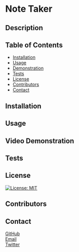 # Note Taker

## Description


## Table of Contents

- [Installation](#installation)
- [Usage](#usage)
- [Demonstration](#demonstration)
- [Tests](#tests)
- [License](#license)
- [Contributors](#contributors)
- [Contact](#contact)

## Installation

## Usage


## Video Demonstration


## Tests



## License

[![License: MIT](https://img.shields.io/badge/License-MIT-yellow.svg)](https://opensource.org/licenses/MIT)

## Contributors


## Contact

[GitHub](https://github.com/HarrisSte)
<br>
[Email](mailto:st3phanie.harris@gmail.com)
<br>
[Twitter](https://twitter.com/HexleLich)
